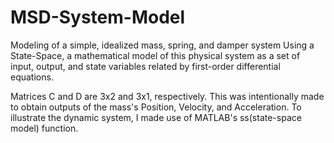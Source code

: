 # MSD-System-Model
Modeling of a simple, idealized mass, spring, and damper system 
Using a State-Space, a mathematical model of this physical system as a set of input, output, and state variables related by first-order differential equations. 

Matrices C and D are 3x2 and 3x1, respectively. This was intentionally made to obtain outputs of the mass's Position, Velocity, and Acceleration. 
To illustrate the dynamic system, I made use of MATLAB's ss(state-space model) function. 
